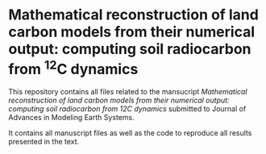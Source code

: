 # Mathematical reconstruction of land carbon models from their numerical output: computing soil radiocarbon from <sup>12</sup>C dynamics

This repository contains all files related to the mansucript *Mathematical reconstruction of land carbon models from their numerical output: computing soil radiocarbon from 12C dynamics* submitted to Journal of Advances in Modeling Earth Systems.

It contains all manuscript files as well as the code to reproduce all results presented in the text. 
